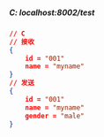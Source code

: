 ##### C: localhost:8002/test  
```json
// C
// 接收
{
    id = "001"
    name = "myname"
}
// 发送
{
    id = "001"
    name = "myname"
    gender = "male"
}
```